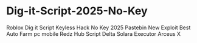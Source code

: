 # Dig-it-Script-2025-No-Key
Roblox Dig it Script Keyless Hack No Key 2025 Pastebin New Exploit Best Auto Farm pc mobile Redz Hub Script Delta Solara Executor Arceus X
